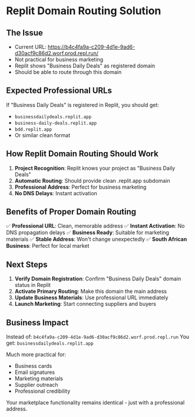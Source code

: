 # Replit Domain Routing Solution

## The Issue
- Current URL: https://b4c4fa9a-c209-4d1e-9ad6-d30acf9c86d2.worf.prod.repl.run/
- Not practical for business marketing
- Replit shows "Business Daily Deals" as registered domain
- Should be able to route through this domain

## Expected Professional URLs
If "Business Daily Deals" is registered in Replit, you should get:
- `businessdailydeals.replit.app`
- `business-daily-deals.replit.app`
- `bdd.replit.app`
- Or similar clean format

## How Replit Domain Routing Should Work
1. **Project Recognition**: Replit knows your project as "Business Daily Deals"
2. **Automatic Routing**: Should provide clean .replit.app subdomain
3. **Professional Address**: Perfect for business marketing
4. **No DNS Delays**: Instant activation

## Benefits of Proper Domain Routing
✅ **Professional URL**: Clean, memorable address
✅ **Instant Activation**: No DNS propagation delays
✅ **Business Ready**: Suitable for marketing materials
✅ **Stable Address**: Won't change unexpectedly
✅ **South African Business**: Perfect for local market

## Next Steps
1. **Verify Domain Registration**: Confirm "Business Daily Deals" domain status in Replit
2. **Activate Primary Routing**: Make this domain the main address
3. **Update Business Materials**: Use professional URL immediately
4. **Launch Marketing**: Start connecting suppliers and buyers

## Business Impact
Instead of: `b4c4fa9a-c209-4d1e-9ad6-d30acf9c86d2.worf.prod.repl.run`
You get: `businessdailydeals.replit.app`

Much more practical for:
- Business cards
- Email signatures  
- Marketing materials
- Supplier outreach
- Professional credibility

Your marketplace functionality remains identical - just with a professional address.